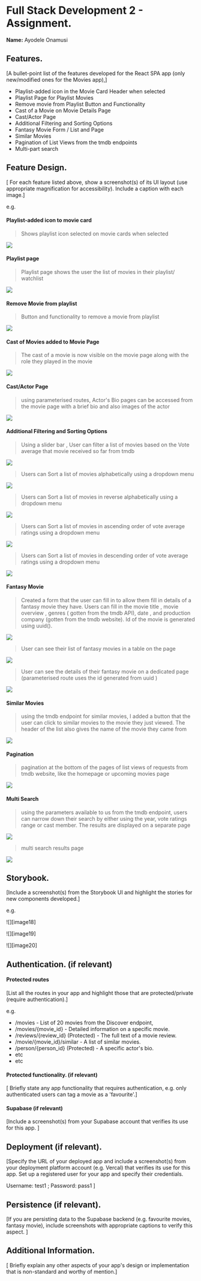 
# Full Stack Development 2 - Assignment.

__Name:__ Ayodele Onamusi

## Features.

[A bullet-point list of the features developed for the React SPA app (only new/modified ones for the Movies app),]

+ Playlist-added icon in the Movie Card Header when selected
+ Playlist Page for Playlist Movies
+ Remove movie from Playlist Button and Functionality
+ Cast of a Movie on Movie Details Page
+ Cast/Actor Page
+ Additional Filtering and Sorting Options
+ Fantasy Movie Form / List and Page
+ Similar Movies
+ Pagination of List Views from the tmdb endpoints
+ Multi-part search

## Feature Design.

[ For each feature listed above, show a screenshot(s) of its UI layout (use appropriate magnification for accessibility). Include a caption with each image.]

e.g. 
#### Playlist-added icon to movie card

> Shows playlist icon selected on movie cards when selected

![][myimage1]

#### Playlist page 

> Playlist page shows the user the list of movies in their playlist/ watchlist 

![][myimage2]

#### Remove Movie from playlist

> Button and functionality to remove a movie from playlist

![][myimage3]

#### Cast of Movies added to Movie Page

> The cast of a movie is now visible on the movie page along with the role they played in the movie

![][myimage4]

#### Cast/Actor Page

> using parameterised routes, Actor's Bio pages can be accessed from the movie page with a brief bio and also images of the actor 

![][myimage5]

#### Additional Filtering and Sorting Options 

> Using a slider bar , User can filter a list of movies based on the Vote average that movie received so far from tmdb

![][myimage6]

> Users can Sort a list of movies alphabetically using a dropdown menu

![][myimage7]

> Users can Sort a list of movies in reverse alphabetically using a dropdown menu

![][myimage8]

> Users can Sort a list of movies in ascending order of vote average ratings using a dropdown menu

![][myimage9]

> Users can Sort a list of movies in descending order of vote average ratings using a dropdown menu

![][myimage10]

#### Fantasy Movie 

> Created a form that the user can fill in to allow them fill in details of a fantasy movie they have. Users can fill in the movie title , movie overview , genres ( gotten from the tmdb API), date , and production company (gotten from the tmdb website). Id of the movie is generated using uuid().

![][myimage11]

> User can see their list of fantasy movies in a table on the page 

![][myimage12]

> User can see the details of their fantasy movie on a dedicated page (parameterised route uses the id generated from uuid )

![][myimage13]

#### Similar Movies 

> using the tmdb endpoint for similar movies, I added a button that the user can click to similar movies to the movie they just viewed. The header of the list also gives the name of the movie they came from 

![][myimage14]

#### Pagination

> pagination at the bottom of the pages of list views of requests from tmdb website, like the homepage or upcoming movies page

![][myimage15]

#### Multi Search

> using the parameters available to us from the tmdb endpoint, users can narrow down their search by either using the year, vote ratings range or cast member. The results are displayed on a separate page 

![][myimage16]

> multi search results page 

![][myimage17]



## Storybook.

[Include a screenshot(s) from the Storybook UI and highlight the stories for new components developed.]

e.g.

![][image18]

![][image19]

![][image20]

## Authentication. (if relevant)

#### Protected routes 

[List all the routes in your app and highlight those that are protected/private (require authentication).]

e.g.

+ /movies - List of 20  movies from the Discover endpoint,
+ /movies/{movie_id} - Detailed information on a specific movie.
+ /reviews/{review_id} (Protected) - The full text of a movie review.
+ /movie/{movie_id}/similar - A list of similar movies. 
+ /person/{person_id} (Protected) - A specific actor's bio.
+ etc
+ etc

#### Protected functionality. (if relevant)

[ Briefly state any app functionality that requires authentication, e.g. only authenticated users can tag a movie as a 'favourite'.]

#### Supabase (if relevant)

[Include a screenshot(s) from your Supabase account that verifies its use for this app. ]

## Deployment (if relevant).

[Specify the URL of your deployed app and include a screenshot(s) from your deployment platform account (e.g. Vercal) that verifies its use for this app. Set up a registered user for your app and specify their credentials.

Username: test1 ; Password: pass1
]

## Persistence (if relevant).

[If you are persisting data to the Supabase backend (e.g. favourite movies, fantasy movie), include screenshots with appropriate captions to verify this aspect. ]

## Additional Information.

[ Briefly explain any other aspects of your app's design or implementation that is non-standard and worthy of mention.]

[myimage1]: ./images/myimage1.png
[myimage2]: ./images/myimage2.png
[myimage3]: ./images/myimage3.png
[myimage4]: ./images/myimage4.png
[myimage5]: ./images/myimage5.png
[myimage6]: ./images/myimage6.png
[myimage7]: ./images/myimage7.png
[myimage8]: ./images/myimage8.png
[myimage9]: ./images/myimage9.png
[myimage10]: ./images/myimage10.png
[myimage11]: ./images/myimage11.png
[myimage12]: ./images/myimage12.png
[myimage13]: ./images/myimage13.png
[myimage14]: ./images/myimage14.png
[myimage15]: ./images/myimage15.png
[myimage16]: ./images/myimage16.png
[myimage17]: ./images/myimage17.png
[myimage18]: ./images/myimage18.png
[myimage19]: ./images/myimage19.png
[myimage20]: ./images/myimage20.png
[image1]: ./images/image1.png
[image2]: ./images/image2.png
[image3]: ./images/image3.png
[image4]: ./images/image4.png
[image5]: ./images/image5.png